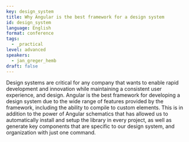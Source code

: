 ```yaml
---
key: design_system
title: Why Angular is the best framework for a design system
id: design_system
language: English
format: conference
tags:
  - _practical
level: advanced
speakers:
  - jan_greger_hemb
draft: false
---
```

Design systems are critical for any company that wants to enable rapid development and innovation while maintaining a consistent user experience, and design. Angular is the best framework for developing a design system due to the wide range of features provided by the framework, including the ability to compile to custom elements. This is in addition to the power of Angular schematics that has allowed us to automatically install and setup the library in every project, as well as generate key components that are specific to our design system, and organization with just one command.